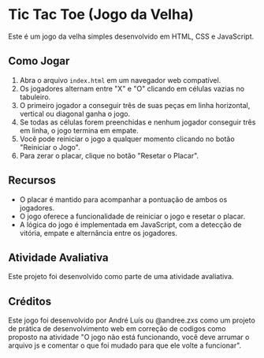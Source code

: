 # Tic Tac Toe (Jogo da Velha)

Este é um jogo da velha simples desenvolvido em HTML, CSS e JavaScript.

## Como Jogar

1. Abra o arquivo `index.html` em um navegador web compatível.
2. Os jogadores alternam entre "X" e "O" clicando em células vazias no tabuleiro.
3. O primeiro jogador a conseguir três de suas peças em linha horizontal, vertical ou diagonal ganha o jogo.
4. Se todas as células forem preenchidas e nenhum jogador conseguir três em linha, o jogo termina em empate.
5. Você pode reiniciar o jogo a qualquer momento clicando no botão "Reiniciar o Jogo".
6. Para zerar o placar, clique no botão "Resetar o Placar".

## Recursos

- O placar é mantido para acompanhar a pontuação de ambos os jogadores.
- O jogo oferece a funcionalidade de reiniciar o jogo e resetar o placar.
- A lógica do jogo é implementada em JavaScript, com a detecção de vitória, empate e alternância entre os jogadores.

## Atividade Avaliativa

Este projeto foi desenvolvido como parte de uma atividade avaliativa.

## Créditos

Este jogo foi desenvolvido por André Luís ou @andree.zxs como um projeto de prática de desenvolvimento web em correção de codigos como proposto na atividade "O jogo não está funcionando, você deve arrumar o arquivo js e comentar o que foi mudado para que ele volte a funcionar".

